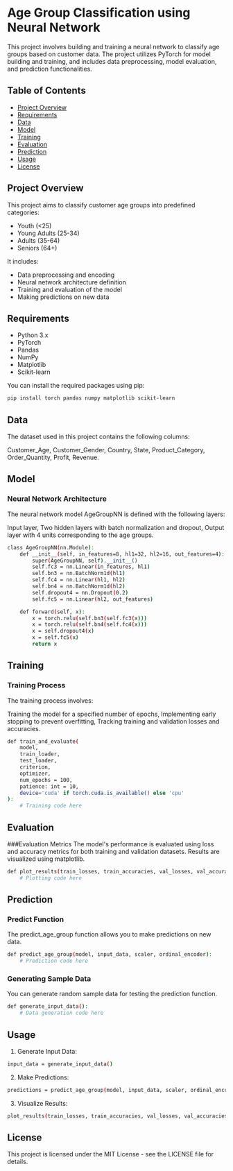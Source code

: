 # Age Group Classification using Neural Network

This project involves building and training a neural network to classify age groups based on customer data. The project utilizes PyTorch for model building and training, and includes data preprocessing, model evaluation, and prediction functionalities.

## Table of Contents
- [Project Overview](#project-overview)
- [Requirements](#requirements)
- [Data](#data)
- [Model](#model)
- [Training](#training)
- [Evaluation](#evaluation)
- [Prediction](#prediction)
- [Usage](#usage)
- [License](#license)

## Project Overview
This project aims to classify customer age groups into predefined categories: 
- Youth (<25)
- Young Adults (25-34)
- Adults (35-64)
- Seniors (64+)

It includes:
- Data preprocessing and encoding
- Neural network architecture definition
- Training and evaluation of the model
- Making predictions on new data

## Requirements
- Python 3.x
- PyTorch
- Pandas
- NumPy
- Matplotlib
- Scikit-learn

You can install the required packages using pip:

```bash
pip install torch pandas numpy matplotlib scikit-learn
```
## Data
The dataset used in this project contains the following columns:

Customer_Age,
Customer_Gender,
Country,
State,
Product_Category,
Order_Quantity,
Profit,
Revenue.
## Model
### Neural Network Architecture
The neural network model AgeGroupNN is defined with the following layers:

Input layer,
Two hidden layers with batch normalization and dropout,
Output layer with 4 units corresponding to the age groups.
```bash
class AgeGroupNN(nn.Module):
    def __init__(self, in_features=8, hl1=32, hl2=16, out_features=4):
        super(AgeGroupNN, self).__init__()
        self.fc3 = nn.Linear(in_features, hl1)
        self.bn3 = nn.BatchNorm1d(hl1)
        self.fc4 = nn.Linear(hl1, hl2)
        self.bn4 = nn.BatchNorm1d(hl2)
        self.dropout4 = nn.Dropout(0.2)
        self.fc5 = nn.Linear(hl2, out_features)

    def forward(self, x):
        x = torch.relu(self.bn3(self.fc3(x)))
        x = torch.relu(self.bn4(self.fc4(x)))
        x = self.dropout4(x)
        x = self.fc5(x)
        return x
```
## Training
### Training Process
The training process involves:

Training the model for a specified number of epochs,
Implementing early stopping to prevent overfitting,
Tracking training and validation losses and accuracies.
```bash
def train_and_evaluate(
    model,
    train_loader,
    test_loader,
    criterion, 
    optimizer, 
    num_epochs = 100,
    patience: int = 10,
    device='cuda' if torch.cuda.is_available() else 'cpu'
):
    # Training code here
```
## Evaluation
###Evaluation Metrics
The model's performance is evaluated using loss and accuracy metrics for both training and validation datasets. Results are visualized using matplotlib.
```bash
def plot_results(train_losses, train_accuracies, val_losses, val_accuracies):
    # Plotting code here
```
## Prediction
### Predict Function
The predict_age_group function allows you to make predictions on new data.
```bash
def predict_age_group(model, input_data, scaler, ordinal_encoder):
    # Prediction code here
```
### Generating Sample Data
You can generate random sample data for testing the prediction function.
```bash
def generate_input_data():
    # Data generation code here
```
## Usage
1. Generate Input Data:
```bash
input_data = generate_input_data()
```
2. Make Predictions:
```bash
predictions = predict_age_group(model, input_data, scaler, ordinal_encoder)
```
3. Visualize Results:
```bash
plot_results(train_losses, train_accuracies, val_losses, val_accuracies)
```
## License
This project is licensed under the MIT License - see the LICENSE file for details.
